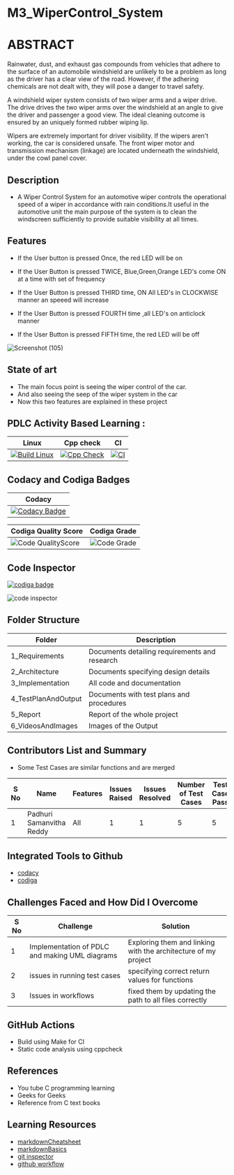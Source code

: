 # M3_WiperControl_System

# ABSTRACT

Rainwater, dust, and exhaust gas compounds from vehicles that adhere to the surface of an automobile windshield are unlikely to be a problem as long as the driver has a clear view of the road. 
However, if the adhering chemicals are not dealt with, they will pose a danger to travel safety.

A windshield wiper system consists of two wiper arms and a wiper drive. The drive drives the two wiper arms over the windshield at an angle to give the driver and passenger a good view. 
The ideal cleaning outcome is ensured by an uniquely formed rubber wiping lip. 

Wipers are extremely important for driver visibility. If the wipers aren't working, the car is considered unsafe. The front wiper motor and transmission mechanism (linkage) are located underneath the windshield, under the cowl panel cover.

## Description

 - A Wiper Control System for an automotive wiper controls the operational speed of a wiper in accordance with rain conditions.It useful in the automotive unit the main purpose of the system is to clean the windscreen sufficiently to provide suitable visibility at all times.

## Features

 * If the User button is pressed Once, the red LED will be on    
 
 * If the User Button is pressed TWICE, Blue,Green,Orange LED's come ON at a time with set of frequency

 * If the User Button is pressed THIRD time, ON All LED's in CLOCKWISE manner an speeed will increase 

 * If the User Button is pressed FOURTH time ,all LED's on anticlock manner

 * If the User Button is pressed FIFTH time, the red LED will be off 

![Screenshot (105)](https://user-images.githubusercontent.com/62429376/167068935-6c3e8f17-1708-4a77-9bd0-ddd2fd4e5171.png)

## State of art

 * The main focus point is seeing the wiper control of the car.
 * And also seeing the seep of the wiper system in the car
 * Now this two features are explained in these project


## PDLC Activity Based Learning :

| Linux | Cpp check | CI |
| ---- | ------ | ----- |
|[![Build Linux](https://github.com/samanvitha-125/M3_WiperControl_System/actions/workflows/Build%20Linux.yml/badge.svg)](https://github.com/samanvitha-125/M3_WiperControl_System/actions/workflows/Build%20Linux.yml) | [![Cpp Check](https://github.com/samanvitha-125/M3_WiperControl_System/actions/workflows/Cpp%20check.yml/badge.svg)](https://github.com/samanvitha-125/M3_WiperControl_System/actions/workflows/Cpp%20check.yml)  | [![CI](https://github.com/samanvitha-125/M3_WiperControl_System/actions/workflows/CI.yml/badge.svg)](https://github.com/samanvitha-125/M3_WiperControl_System/actions/workflows/CI.yml) |

## Codacy and Codiga Badges 

| Codacy | 
| ----- |
|[![Codacy Badge](https://app.codacy.com/project/badge/Grade/e1cc53894ec746a2b0719d5ebdce3eb9)](https://www.codacy.com/gh/samanvitha-125/M2_WATERLEVELCONTROL_SYSTEM/dashboard?utm_source=github.com&amp;utm_medium=referral&amp;utm_content=samanvitha-125/M2_WATERLEVELCONTROL_SYSTEM&amp;utm_campaign=Badge_Grade)|

| Codiga Quality Score | Codiga Grade |
| --------------- | ----------------- |
| ![Code QualityScore](https://api.codiga.io/project/32809/score/svg) | ![Code Grade](https://api.codiga.io/project/32809/status/svg) |

## Code Inspector

<a href="https://app.codiga.io/public/user/github/samanvitha-125">
   <img src="https://api.codiga.io/public/badge/user/github/samanvitha-125?style=light" alt="codiga badge" />
</a>

![code inspector](https://user-images.githubusercontent.com/62429376/163700445-fd50d5c4-541f-4da0-bb70-c68b4f4ffcf2.png)

## Folder Structure

| Folder | Description |
| ------ | ----------- |
| 1_Requirements | Documents detailing requirements and research |
| 2_Architecture |	Documents specifying design details |
| 3_Implementation	| All code and documentation |
| 4_TestPlanAndOutput |	Documents with test plans and procedures |
| 5_Report |	Report of the whole project |
| 6_VideosAndImages | Images of the Output |

## Contributors List and Summary 

* Some Test Cases are similar functions and are merged

| S No | Name | Features | Issues Raised | Issues Resolved | Number of Test Cases | Test Case Pass |
| ---- | ---- | -------- | ------------- | --------------- | -------------------- | -------------- |
| 1 | Padhuri Samanvitha Reddy | All | 1 | 1 | 5 | 5 | 

## Integrated Tools to Github

- [codacy](https://app.codacy.com/organizations)
- [codiga](https://app.codiga.io)

## Challenges Faced and How Did I Overcome

| S No |	Challenge | Solution |
| ------ | ----------- | --------- |
| 1 | Implementation of PDLC and making UML diagrams |	Exploring them and linking with the architecture of my project |
| 2 |	issues in running test cases | specifying correct return values for functions |
| 3 |	Issues in workflows |	fixed them by updating the path to all files correctly |

## GitHub Actions

- Build using Make for CI
- Static code analysis using cppcheck

## References

* You tube C programming learning 
* Geeks for Geeks 
* Reference from C text books

## Learning Resources

- [markdownCheatsheet](https://github.com/adam-p/markdown-here/wiki/Markdown-Cheatsheet)
- [markdownBasics](https://docs.github.com/en/get-started/writing-on-github/getting-started-with-writing-and-formatting-on-github/basic-writing-and-formatting-syntax)
- [git inspector](https://github.com/ejwa/gitinspector)
- [github workflow](https://docs.github.com/en/actions/learn-github-action)
